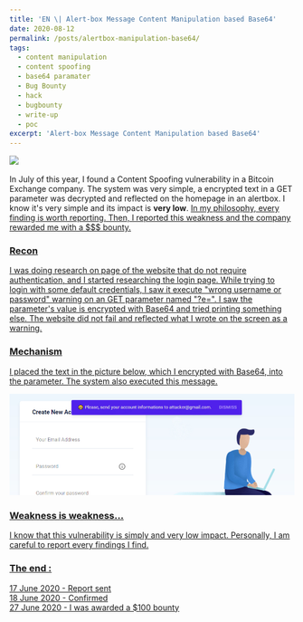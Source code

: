 ```yaml
---
title: 'EN \| Alert-box Message Content Manipulation based Base64'
date: 2020-08-12
permalink: /posts/alertbox-manipulation-base64/
tags:
  - content manipulation
  - content spoofing
  - base64 paramater
  - Bug Bounty
  - hack
  - bugbounty
  - write-up
  - poc
excerpt: 'Alert-box Message Content Manipulation based Base64'
---
```


<img src="https://www.researchgate.net/publication/307802786/figure/fig2/AS:670704475332613@1536919816553/Top-Attack-Methods-in-the-years-1999-201156.png"><br>

In July of this year, I found a Content Spoofing vulnerability in a Bitcoin Exchange company. The system was very simple, a encrypted text in a 
GET parameter was decrypted and reflected on the homepage in an alertbox. I know it's very simple and its impact is <b>very low</b>. <u>In my philosophy, every finding
is worth reporting.<u> Then, I reported this weakness and the company rewarded me with a $$$ bounty.

### Recon

I was doing research on page of the website that do not require authentication, and I started researching the login page. While trying to login with some default credentials, 
I saw it execute "wrong username or password" warning on an GET parameter named "?e=". I saw the parameter's value is encrypted with Base64 and tried printing something else.
The website did not fail and reflected what I wrote on the screen as a warning.

### Mechanism

I placed the text in the picture below, which I encrypted with Base64, into the parameter. The system also executed this message.

<img src="/images/alertcontent.jpg"><br>

### Weakness is weakness...

I know that this vulnerability is simply and very low impact. Personally, I am careful to report every findings I find. 


### The end :

17 June 2020 - Report sent<br>
18 June 2020 - Confirmed <br>
27 June 2020 - I was awarded a $100 bounty<br>
